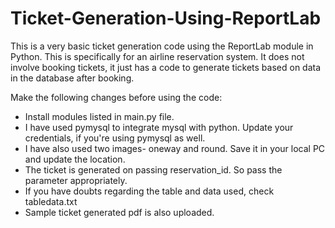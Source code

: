 # Ticket-Generation-Using-ReportLab
This is a very basic ticket generation code using the ReportLab module in Python. 
This is specifically for an airline reservation system. 
It does not involve booking tickets, it just has a code to generate tickets based on data in the database after booking.

Make the following changes before using the code:
- Install modules listed in main.py file.
- I have used pymysql to integrate mysql with python. Update your credentials, if you're using pymysql as well.
- I have also used two images- oneway and round. Save it in your local PC and update the location.
- The ticket is generated on passing reservation_id. So pass the parameter appropriately.
- If you have doubts regarding the table and data used, check tabledata.txt
- Sample ticket generated pdf is also uploaded.

